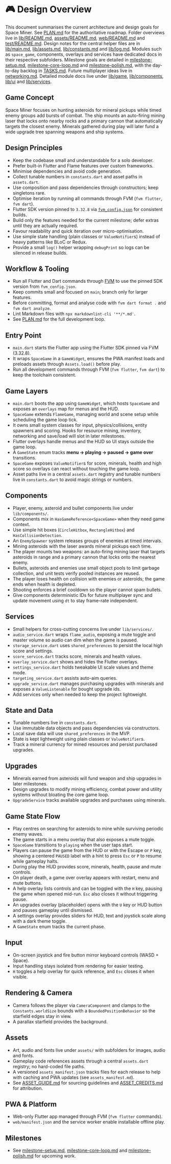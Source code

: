 # 🎮 Design Overview

This document summarises the current architecture and design goals for Space
Miner. See [PLAN.md](PLAN.md) for the authoritative roadmap. Folder overviews
live in [lib/README.md](lib/README.md), [assets/README.md](assets/README.md),
[web/README.md](web/README.md) and [test/README.md](test/README.md).
Design notes for the central helper files are in
[lib/main.md](lib/main.md), [lib/assets.md](lib/assets.md),
[lib/constants.md](lib/constants.md) and [lib/log.md](lib/log.md).
Modules such as `space_game`, components, overlays and services have dedicated
docs in their respective subfolders.
Milestone goals are detailed in [milestone-setup.md](milestone-setup.md),
[milestone-core-loop.md](milestone-core-loop.md) and
[milestone-polish.md](milestone-polish.md), with the day-to-day backlog in
[TASKS.md](TASKS.md). Future multiplayer ideas live in
[networking.md](networking.md). Detailed module docs live under
[lib/game](lib/game/README.md), [lib/components](lib/components/README.md),
[lib/ui](lib/ui/README.md) and [lib/services](lib/services/README.md).

## Game Concept

Space Miner focuses on hunting asteroids for mineral pickups while timed enemy
groups add bursts of combat. The ship mounts an auto-firing mining laser that
locks onto nearby rocks and a primary cannon that automatically targets the
closest enemy. Minerals gathered during play will later fund a wide upgrade
tree spanning weapons and ship systems.

## Design Principles

- Keep the codebase small and understandable for a solo developer.
- Prefer built-in Flutter and Flame features over custom frameworks.
- Minimise dependencies and avoid code generation.
- Collect tunable numbers in `constants.dart` and asset paths in `assets.dart`.
- Use composition and pass dependencies through constructors; keep singletons rare.
- Optimise iteration by running all commands through FVM (`fvm flutter`, `fvm dart`).
- Flutter SDK version pinned to `3.32.8` via
  [`fvm_config.json`](fvm_config.json) for consistent builds.
- Build only the features needed for the current milestone; defer extras until
  they are actually required.
- Favour readability and quick iteration over micro-optimisation.
- Use simple state handling (plain classes or `ValueNotifier`s) instead of heavy
  patterns like BLoC or Redux.
- Provide a small `log()` helper wrapping `debugPrint` so logs can be silenced
  in release builds.

## Workflow & Tooling

- Run all Flutter and Dart commands through [FVM](https://fvm.app/) to use the
  pinned SDK version from `fvm_config.json`.
- Keep commits small and focused on `main`; branch only for larger features.
- Before committing, format and analyse code with `fvm dart format .` and
  `fvm dart analyze`.
- Lint Markdown files with `npx markdownlint-cli '**/*.md'`.
- See [PLAN.md](PLAN.md) for the full development loop.

## Entry Point

- `main.dart` starts the Flutter app using the Flutter SDK pinned via FVM (3.32.8).
- It wraps `SpaceGame` in a `GameWidget`, ensures the PWA manifest loads and
  preloads assets through `Assets.load()` before play.
- Run all development commands through FVM (`fvm flutter`, `fvm dart`) to keep
  the toolchain consistent.

## Game Layers

- `main.dart` boots the app using `GameWidget`, which hosts `SpaceGame` and
  exposes an `overlays` map for menus and the HUD.
- `SpaceGame` extends `FlameGame`, managing world and scene setup while
  scheduling the game loop tick.
- It owns small system classes for input, physics/collisions, entity spawners
  and scoring. Hooks for resource mining, inventory, networking and save/load
  will slot in later milestones.
- Flutter overlays handle menus and the HUD so UI stays outside the game loop.
- A `GameState` enum tracks **menu → playing → paused → game over** transitions.
- `SpaceGame` exposes `ValueNotifier`s for score, minerals, health and high
  score so overlays can react without touching the game loop.
- Asset paths live in a central `assets.dart` registry and tunable numbers live
  in `constants.dart` to avoid magic strings or numbers.

## Components

- Player, enemy, asteroid and bullet components live under `lib/components/`.
- Components mix in `HasGameReference<SpaceGame>` when they need game context.
- Use simple hit boxes (`CircleHitbox`, `RectangleHitbox`) and
  `HasCollisionDetection`.
- An `EnemySpawner` system releases groups of enemies at timed intervals.
- Mining asteroids with the laser awards mineral pickups each time.
- The player mounts two weapons: an auto-firing mining laser that targets
  asteroids in range and a primary cannon that locks onto the nearest enemy.
- Bullets, asteroids and enemies use small object pools to limit garbage
  collection, and unit tests verify pooled instances are reused.
- The player loses health on collision with enemies or asteroids; the game ends
  when health is depleted.
- Shooting enforces a brief cooldown so the player cannot spam bullets.
- Give components deterministic IDs for future multiplayer sync and update
  movement using `dt` to stay frame-rate independent.

## Services

- Small helpers for cross-cutting concerns live under `lib/services/`.
- `audio_service.dart` wraps `flame_audio`, exposing a mute toggle and master
  volume so audio can dim when the game is paused.
- `storage_service.dart` uses `shared_preferences` to persist the local
  high score and settings.
- `score_service.dart` tracks score, minerals and health values.
- `overlay_service.dart` shows and hides the Flutter overlays.
- `settings_service.dart` holds tweakable UI scale values and theme mode.
- `targeting_service.dart` assists auto-aim queries.
- `upgrade_service.dart` manages purchasing upgrades with minerals and exposes
  a `ValueListenable` for bought upgrade ids.
- Add services only when needed to keep the project lightweight.

## State and Data

- Tunable numbers live in `constants.dart`.
- Use immutable data objects and pass dependencies via constructors.
- Local save data will use `shared_preferences` in the MVP.
- State is kept lightweight using plain classes or `ValueNotifier`s.
- Track a mineral currency for mined resources and persist purchased upgrades.

## Upgrades

- Minerals earned from asteroids will fund weapon and ship upgrades in later
  milestones.
- Design upgrades to modify mining efficiency, combat power and utility systems
  without bloating the core game loop.
- `UpgradeService` tracks available upgrades and purchases using minerals.

## Game State Flow

- Play centres on searching for asteroids to mine while surviving periodic enemy
  waves.
- The game starts in a menu overlay that also exposes a mute toggle.
- `SpaceGame` transitions to `playing` when the user taps start.
- Players can pause the game from the HUD or with the Escape or `P` key,
  showing a centered `PAUSED` label with a hint to press `Esc` or `P` to
  resume while gameplay halts.
- During play the HUD provides score, minerals, health, pause and
  mute controls.
- On player death, a game over overlay appears with restart, menu and mute buttons.
- A help overlay lists controls and can be toggled with the `H` key, pausing the
  game when opened mid-run. `Esc` also closes it without triggering pause.
- An upgrades overlay (placeholder) opens with the `U` key or HUD button and
  pauses gameplay until dismissed.
- A settings overlay provides sliders for HUD, text and joystick scale along
  with a dark theme toggle.
- A `GameState` enum tracks the current phase.

## Input

- On-screen joystick and fire button mirror keyboard controls (WASD + Space).
- Input handling stays isolated from rendering for easier testing.
- `H` toggles a help overlay for quick reference, and `Esc` closes it when
  visible.

## Rendering & Camera

- Camera follows the player via `CameraComponent` and clamps to the
  `Constants.worldSize` bounds with a `BoundedPositionBehavior` so the starfield edges stay in view.
- A parallax starfield provides the background.

## Assets

- Art, audio and fonts live under `assets/` with subfolders for images,
  audio and fonts.
- Gameplay code references assets through a central `assets.dart` registry;
  no hard-coded file paths.
- A versioned `assets_manifest.json` tracks files for each release to help with
  caching and PWA updates (see `assets_manifest.md`).
- See [ASSET_GUIDE.md](ASSET_GUIDE.md) for sourcing guidelines and
  [ASSET_CREDITS.md](ASSET_CREDITS.md) for attribution.

## PWA & Platform

- Web-only Flutter app managed through FVM (`fvm flutter` commands).
- `web/manifest.json` and the service worker enable installable offline play.

## Milestones

- See [milestone-setup.md](milestone-setup.md),
  [milestone-core-loop.md](milestone-core-loop.md) and
  [milestone-polish.md](milestone-polish.md) for upcoming work.
